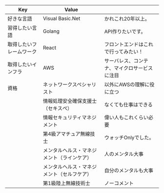 |           Key               |         Value         |     | 
| ------------------------ | ---------------- | --- | 
| 好きな言語               | Visual Basic.Net | かれこれ20年以上。    | 
| 習得したい言語           | Golang           | API作りたいです。    | 
| 取得したいフレームワーク | React            | フロントエンドはこれで行ってみたい！    | 
| 取得したいインフラ | AWS            | サーバレス、コンテナ、マイクロサービスに注目    | 
| 資格 | ネットワークスペシャリスト            | 以外にAWSの理解に役に立つ    | 
| 　　 | 情報処理安全確保支援士（セキスぺ）           | なくても仕事はできる    | 
| 　　 | 情報セキュリティマネジメント           | 偉い人もこれくらい必要    | 
| 　　 | 第4級アマチュア無線技士           | ウォッチOnlyでした。    | 
| 　　 | メンタルヘルス・マネジメント（ラインケア）           | 人のメンタル大事    | 
| 　　 | メンタルヘルス・マネジメント（セルフケア）           | 自分のメンタルも大事    | 
| 　　 | 第1級陸上無線技術士           | ノーコメント    | 
